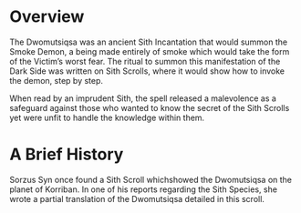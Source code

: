 # Overview

The Dwomutsiqsa was an ancient Sith Incantation that would summon the Smoke Demon, a being made entirely of smoke which would take the form of the Victim’s worst fear.
The ritual to summon this manifestation of the Dark Side was written on Sith Scrolls, where it would show how to invoke the demon, step by step.

When read by an imprudent Sith, the spell released a malevolence as a safeguard against those who wanted to know the secret of the Sith Scrolls yet were unfit to handle the knowledge within them.

# A Brief History

Sorzus Syn once found a Sith Scroll whichshowed the Dwomutsiqsa on the planet of Korriban.
In one of his reports regarding the Sith Species, she wrote a partial translation of the Dwomutsiqsa detailed in this scroll.
